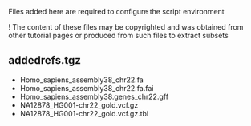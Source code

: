 Files added here are required to configure the script environment

! The content of these files may be copyrighted and was obtained from other tutorial pages or produced from such files to extract subsets

## addedrefs.tgz

* Homo_sapiens_assembly38_chr22.fa
* Homo_sapiens_assembly38_chr22.fa.fai
* Homo_sapiens_assembly38.genes_chr22.gff
* NA12878_HG001-chr22_gold.vcf.gz
* NA12878_HG001-chr22_gold.vcf.gz.tbi
